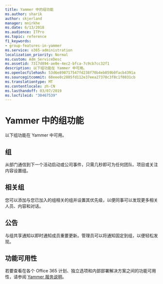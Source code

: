 ```yaml
---
title: Yammer 中的组功能
ms.author: sharik
author: skjerland
manager: mnirkhe
ms.date: 6/13/2018
ms.audience: ITPro
ms.topic: reference
f1_keywords:
- group-features-in-yammer
ms.service: o365-administration
localization_priority: Normal
ms.custom: Adm_ServiceDesc
ms.assetid: 7317d894-ae8e-4ec2-bfca-7c9cb7cc32f1
description: 以下组功能在 Yammer 中可用。
ms.openlocfilehash: 53d6e898717547fd238f70b4eb059b0facb4391a
ms.sourcegitcommit: 68eee0c2885fd112e37eea27370c3f8c1f0831cb
ms.translationtype: MT
ms.contentlocale: zh-CN
ms.lasthandoff: 03/07/2019
ms.locfileid: "30467539"
---
```

# <a name="group-features-in-yammer"></a>Yammer 中的组功能

以下组功能在 Yammer 中可用。
  
## <a name="groups"></a>组
<a name="bkmk_Groups"> </a>

从部门通信到下一个活动启动或公司事件，只需几秒即可为任何团队、项目或关注内容设置组。
  
## <a name="related-groups"></a>相关组
<a name="bkmk_RelatedGroups"> </a>

您可以添加与您已加入的组相关的组并设置其优先级，以便同事可以发现更多相关人员、内容和对话。
  
## <a name="announcements"></a>公告
<a name="bkmk_Announcements"> </a>

与组共享通知以即时通知成员重要更新。管理员可以将通知固定到组，以便轻松发现。
  
## <a name="feature-availability"></a>功能可用性
<a name="bkmk_Announcements"> </a>

若要查看在各个 Office 365 计划、独立选项和内部部署解决方案之间的功能可用性，请参阅 [Yammer 服务说明](yammer-service-description.md)。
  

